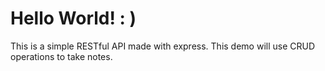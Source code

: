 # Hello World! : )

This is a simple RESTful API made with express.
This demo will use CRUD operations to take notes.
